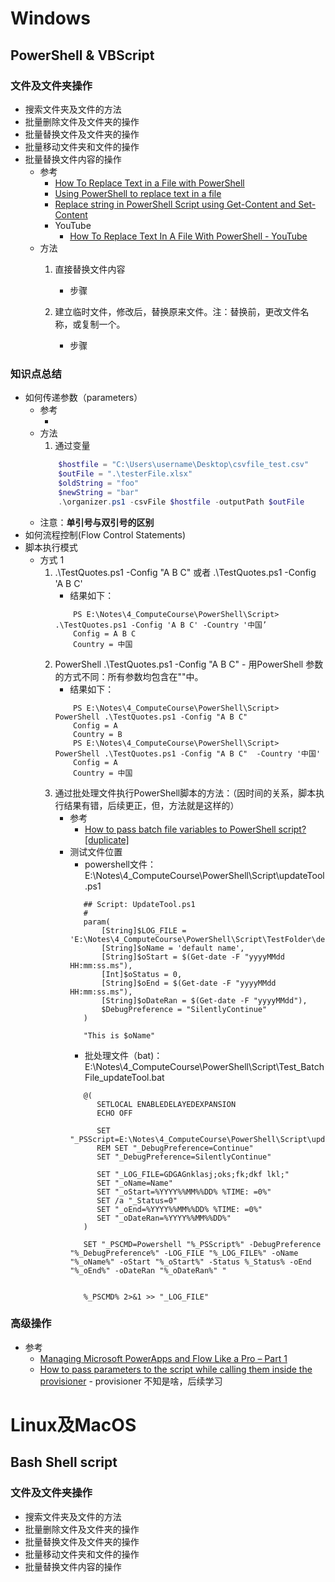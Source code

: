 # Windows
## PowerShell & VBScript
### 文件及文件夹操作
   * 搜索文件夹及文件的方法
   * 批量删除文件及文件夹的操作
   * 批量替换文件及文件夹的操作
   * 批量移动文件夹和文件的操作
   * 批量替换文件内容的操作
      + 参考
         - [How To Replace Text in a File with PowerShell](https://mcpmag.com/articles/2018/08/08/replace-text-with-powershell.aspx)<br>
         - [Using PowerShell to replace text in a file](https://adamtheautomator.com/powershell-replace-text-in-file/)<br>
         - [Replace string in PowerShell Script using Get-Content and Set-Content](https://social.technet.microsoft.com/Forums/windowsserver/en-US/db2b9342-70b0-4577-b87c-d666f2b40c35/replace-string-in-powershell-script-using-getcontent-and-setcontent?forum=winserverpowershell)<br>
         - YouTube
            * [How To Replace Text In A File With PowerShell - YouTube](https://www.youtube.com/watch?v=VbtTCLFjr7w)<br>
      + 方法
         1. 直接替换文件内容
            - 步骤
            
         2. 建立临时文件，修改后，替换原来文件。注：替换前，更改文件名称，或复制一个。
            - 步骤
### 知识点总结
   * 如何传递参数（parameters）
      + 参考
         - []()<br>
      + 方法
         1. 通过变量
         ```powershell
             $hostfile = "C:\Users\username\Desktop\csvfile_test.csv"
             $outFile = ".\testerFile.xlsx"
             $oldString = "foo"
             $newString = "bar"
             .\organizer.ps1 -csvFile $hostfile -outputPath $outFile
         ```
      + 注意：**单引号与双引号的区别**
   * 如何流程控制(Flow Control Statements)
   * 脚本执行模式
      + 方式 1
         1. .\TestQuotes.ps1 -Config "A B C" 或者  .\TestQuotes.ps1 -Config 'A B C'
            - 结果如下：
            ```shell
                PS E:\Notes\4_ComputeCourse\PowerShell\Script>  .\TestQuotes.ps1 -Config 'A B C' -Country '中国’
                Config = A B C
                Country = 中国
            ```
         2. PowerShell .\TestQuotes.ps1 -Config "A B C" - 用PowerShell 参数的方式不同：所有参数均包含在""中。 
            - 结果如下：
            ```shell
                PS E:\Notes\4_ComputeCourse\PowerShell\Script> PowerShell .\TestQuotes.ps1 -Config "A B C"
                Config = A
                Country = B
                PS E:\Notes\4_ComputeCourse\PowerShell\Script> PowerShell .\TestQuotes.ps1 -Config "A B C"  -Country '中国'
                Config = A
                Country = 中国
            ```
         3. 通过批处理文件执行PowerShell脚本的方法：（因时间的关系，脚本执行结果有错，后续更正，但，方法就是这样的）
            - 参考
               * [How to pass batch file variables to PowerShell script? [duplicate]](https://stackoverflow.com/questions/56961935/how-to-pass-batch-file-variables-to-powershell-script)<br>
            - 测试文件位置
               * powershell文件：E:\Notes\4_ComputeCourse\PowerShell\Script\updateTool.ps1
               ```shell
                  ## Script: UpdateTool.ps1
                  # 
                  param(
                      [String]$LOG_FILE = 'E:\Notes\4_ComputeCourse\PowerShell\Script\TestFolder\default.log',
                      [String]$oName = 'default name',
                      [String]$oStart = $(Get-date -F "yyyyMMdd HH:mm:ss.ms"),
                      [Int]$oStatus = 0,
                      [String]$oEnd = $(Get-date -F "yyyyMMdd HH:mm:ss.ms"),
                      [String]$oDateRan = $(Get-date -F "yyyyMMdd"),
                      $DebugPreference = "SilentlyContinue"
                  )

                  "This is $oName"
               ```
               * 批处理文件（bat)：E:\Notes\4_ComputeCourse\PowerShell\Script\Test_BatchFile_updateTool.bat
               ```vbscript
                  @(
                     SETLOCAL ENABLEDELAYEDEXPANSION
                     ECHO OFF

                     SET "_PSScript=E:\Notes\4_ComputeCourse\PowerShell\Script\updateTool.ps1"
                     REM SET "_DebugPreference=Continue"
                     SET "_DebugPreference=SilentlyContinue"

                     SET "_LOG_FILE=GDGAGnklasj;oks;fk;dkf lkl;"
                     SET "_oName=Name"
                     SET "_oStart=%YYYY%%MM%%DD% %TIME: =0%"
                     SET /a "_Status=0"
                     SET "_oEnd=%YYYY%%MM%%DD% %TIME: =0%" 
                     SET "_oDateRan=%YYYY%%MM%%DD%"
                  )

                  SET "_PSCMD=Powershell "%_PSScript%" -DebugPreference "%_DebugPreference%" -LOG_FILE "%_LOG_FILE%" -oName "%_oName%" -oStart "%_oStart%" -Status %_Status% -oEnd "%_oEnd%" -oDateRan "%_oDateRan%" "


                  %_PSCMD% 2>&1 >> "_LOG_FILE"
               ```
### 高级操作
   * 参考
      + [Managing Microsoft PowerApps and Flow Like a Pro – Part 1](https://www.syskit.com/blog/managing-microsoft-powerapps-and-flow-like-a-pro-pt1/)<br>
      + [How to pass parameters to the script while calling them inside the provisioner](https://stackoverflow.com/questions/54587146/how-to-pass-parameters-to-the-script-while-calling-them-inside-the-provisioner) - provisioner 不知是啥，后续学习<br>
# Linux及MacOS
## Bash Shell script
### 文件及文件夹操作
   * 搜索文件夹及文件的方法
   * 批量删除文件及文件夹的操作
   * 批量替换文件及文件夹的操作
   * 批量移动文件夹和文件的操作
   * 批量替换文件内容的操作
